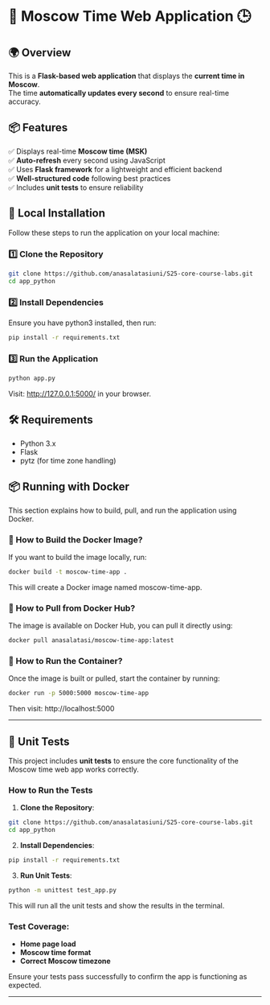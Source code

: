 # 📌 Moscow Time Web Application 🕒

## 🌍 Overview
This is a **Flask-based web application** that displays the **current time in Moscow**.  
The time **automatically updates every second** to ensure real-time accuracy.

## 📦 Features
✅ Displays real-time **Moscow time (MSK)**  
✅ **Auto-refresh** every second using JavaScript  
✅ Uses **Flask framework** for a lightweight and efficient backend  
✅ **Well-structured code** following best practices  
✅ Includes **unit tests** to ensure reliability  

## 🚀 Local Installation
Follow these steps to run the application on your local machine:

### 1️⃣ Clone the Repository
```bash
git clone https://github.com/anasalatasiuni/S25-core-course-labs.git
cd app_python
```
### 2️⃣ Install Dependencies
Ensure you have python3 installed, then run:
```bash
pip install -r requirements.txt
```
### 3️⃣ Run the Application
```bash
python app.py
```

Visit: http://127.0.0.1:5000/ in your browser.

## 🛠 Requirements
- Python 3.x
- Flask
- pytz (for time zone handling)


## 📦 Running with Docker

This section explains how to build, pull, and run the application using Docker.
### 🔨 How to Build the Docker Image?
If you want to build the image locally, run:
```bash
docker build -t moscow-time-app .
```
This will create a Docker image named moscow-time-app.
### 🔽 How to Pull from Docker Hub?
The image is available on Docker Hub, you can pull it directly using:
```bash
docker pull anasalatasi/moscow-time-app:latest
```
### 🚀 How to Run the Container?
Once the image is built or pulled, start the container by running:
```bash
docker run -p 5000:5000 moscow-time-app
```
Then visit: http://localhost:5000


---

## 🧪 Unit Tests

This project includes **unit tests** to ensure the core functionality of the Moscow time web app works correctly.

### How to Run the Tests

1. **Clone the Repository**:
```bash
git clone https://github.com/anasalatasiuni/S25-core-course-labs.git
cd app_python
```

2. **Install Dependencies**:
```bash
pip install -r requirements.txt
```

3. **Run Unit Tests**:
```bash
python -m unittest test_app.py
```

This will run all the unit tests and show the results in the terminal.

### Test Coverage:
- **Home page load**  
- **Moscow time format**  
- **Correct Moscow timezone**

Ensure your tests pass successfully to confirm the app is functioning as expected.

---

